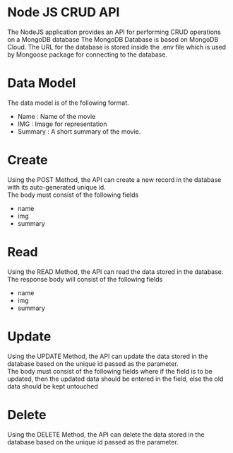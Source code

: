 # Node JS CRUD API
The NodeJS application provides an API for performing CRUD operations on a MongoDB database
The MongoDB Database is based on MongoDB Cloud.
The URL for the database is stored inside the .env file which is used by Mongoose package for connecting to the database.

# Data Model
The data model is of the following format.<br>
<ul>
<li>Name : Name of the movie</li>
<li>IMG : Image for representation</li>
<li>Summary : A short summary of the movie.</li>
</ul>


# Create
Using the POST Method, the API can create a new record in the database with its auto-generated unique id.<br>
The body must consist of the following fields<br>
<ul>
<li>name</li>
<li>img</li>
<li>summary</li>
</ul>

# Read
Using the READ Method, the API can read the data stored in the database.<br>
The response body will consist of the following fields<br>
<ul>
<li>name</li>
<li>img</li>
<li>summary</li>
</ul>

# Update
Using the UPDATE Method, the API can update the data stored in the database based on the unique id passed as the parameter.<br>
The body must consist of the following fields where if the field is to be updated, then the updated data should be entered in the field, 
else the old data should be kept untouched<br>

# Delete
Using the DELETE Method, the API can delete the data stored in the database based on the unique id passed as the parameter.<br>

